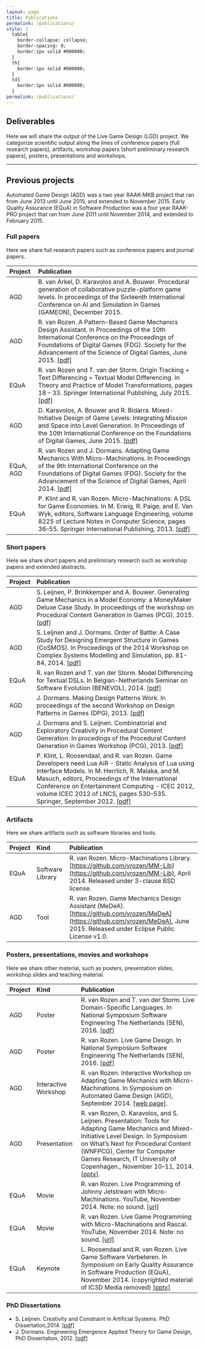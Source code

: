 ```yaml
---
layout: page
title: Publications
permalink: /publications/
style: |
  table{
    border-collapse: collapse;
    border-spacing: 0;
    border:1px solid #000000;
  }
  th{
    border:1px solid #000000;
  }
  td{
    border:1px solid #000000;
  }
permalink: /publications/
---
```


## Deliverables
Here we will share the output of the Live Game Design (LGD) project.
We categorize scientific output along the lines of conference papers (full research papers), artifacts, workshop papers (short preliminary research papers), posters, presentations and workshops.

---

## Previous projects
Automated Game Design (AGD) was a two year RAAK-MKB project that ran from June 2013 until June 2015, and extended to November 2015.
Early Quality Assurance (EQuA) in Software Production was a four year RAAK-PRO project that ran from June 2011 until November 2014, and extended to February 2015.

### Full papers
Here we share full research papers such as conference papers and journal papers.

| Project   | Publication |
|:----------|:------------|
| AGD       | B. van Arkel, D. Karavolos and A. Bouwer. Procedural generation of collaborative puzzle-platform game levels. In proceedings of the Sixteenth International Conference on AI and Simulation in Games (GAMEON), December 2015. |
| AGD       | R. van Rozen. A Pattern-Based Game Mechanics Design Assistant. In Proceedings of the 10th International Conference on the Proceedings of Foundations of Digital Games (FDG). Society for the Advancement of the Science of Digital Games, June 2015. [[pdf]](http://oai.cwi.nl/oai/asset/23769/23769A.pdf) |
| EQuA      | R. van Rozen and T. van der Storm. Origin Tracking + Text Differencing = Textual Model Differencing. In Theory and Practice of Model Transformations, pages 18 – 33. Springer International Publishing, July 2015. [[pdf]](http://homepages.cwi.nl/~storm/publications/tmdiff-icmt15.pdf)|
| AGD       | D. Karavolos, A. Bouwer and R. Bidarra. Mixed-Initiative Design of Game Levels: Integrating Mission and Space into Level Generation. In Proceedings of the 10th International Conference on the Foundations of Digital Games, June 2015. [[pdf]](http://LiveGameDesign.github.io/assets/FDG2015_Karavolos.pdf)|
| EQuA, AGD | R. van Rozen and J. Dormans. Adapting Game Mechanics With Micro-Machinations. In Proceedings of the 9th International Conference on the Foundations of Digital Games (FDG). Society for the Advancement of the Science of Digital Games, April 2014. [[pdf]](http://oai.cwi.nl/oai/asset/23138/23138A.pdf) |
| EQuA      | P. Klint and R. van Rozen. Micro-Machinations: A DSL for Game Economies. In M. Erwig, R. Paige, and E. Van Wyk, editors, Software Language Engineering, volume 8225 of Lecture Notes in Computer Science, pages 36–55. Springer International Publishing, 2013. [[pdf]](http://oai.cwi.nl/oai/asset/21923/21923B.pdf)|

### Short papers
Here we share short papers and preliminary research such as workshop papers and extended abstracts.

| Project | Publication     |
|:--------|:----------------|
| AGD     | S. Leijnen, P. Brinkkemper and A. Bouwer. Generating Game Mechanics in a Model Economy: a MoneyMaker Deluxe Case Study. In proceedings of the workshop on Procedural Content Generation in Games (PCG), 2015. [[pdf]](http://pcg.fdg2015.org/papers/generating_game_mechanics_in_a_model_economy.pdf) |
| AGD     | S. Leijnen and J. Dormans. Order of Battle: A Case Study for Designing Emergent Structure in Games (CoSMOS). In Proceedings of the 2014 Workshop on Complex Systems Modelling and Simulation, pp. 81-84, 2014. [[pdf]](http://www.cosmos-research.org/docs/cosmos2014-proceedings.pdf)|
| EQuA    | R. van Rozen and T. van der Storm. Model Differencing for Textual DSLs. In Belgian-Netherlands Seminar on Software Evolution (BENEVOL), 2014. [[pdf]](http://oai.cwi.nl/oai/asset/23133/23133B.pdf)|
| AGD     | J. Dormans. Making Design Patterns Work. In proceedings of the second Workshop on Design Patterns in Games (DPG), 2013. [[pdf]](http://dpg.fdg2013.org/papers/b3-dormans.pdf)|
| AGD     | J. Dormans and S. Leijnen. Combinatorial and Exploratory Creativity in Procedural Content Generation. In procedings of the Procedural Content Generation in Games Workshop (PCG), 2013. [[pdf]](http://www.fdg2013.org/program/workshops/papers/PCG2013/pcg2013_1.pdf)|
| EQuA    | P. Klint, L. Roosendaal, and R. van Rozen. Game Developers need Lua AiR - Static Analysis of Lua using Interface Models. In M. Herrlich, R. Malaka, and M. Masuch, editors, Proceedings of the International Conference on Entertainment Computing - ICEC 2012, volume ICEC 2012 of LNCS, pages 530–535. Springer, September 2012. [[pdf]](http://link.springer.com/content/pdf/10.1007%2F978-3-642-33542-6_69.pdf)|


### Artifacts
Here we share artifacts such as software libraries and tools.

| Project   | Kind             | Publication |
|:----------|:-----------------| :---------- |
| EQuA      | Software Library | R. van Rozen. Micro-Machinations Library. [https://github.com/vrozen/MM-Lib](https://github.com/vrozen/MM-Lib), April 2014. Released under 3-clause BSD license. |
| AGD       | Tool             | R. van Rozen. Game Mechanics Design Assistant (MeDeA). [https://github.com/vrozen/MeDeA](https://github.com/vrozen/MeDeA), June 2015. Released under Eclipse Public License v1.0. |

### Posters, presentations, movies and workshops
Here we share other material, such as posters, presentation slides, workshop slides and teaching material.

| Project | Kind                 | Publication |
|:------- |:---------------------|:----------- |
| AGD    | Poster                | R. van Rozen and T. van der Storm. Live Domain-Specific Languages. In National Symposium Software Engineering The Netherlands (SEN), 2016. [[pdf]](http://LiveGameDesign.github.io/assets/LiveDSLs_SEN2016.pdf)|
| AGD    | Poster                | R. van Rozen. Live Game Design. In National Symposium Software Engineering The Netherlands (SEN), 2016. [[pdf]](http://LiveGameDesign.github.io/assets/LiveGameDesign_SEN2016.pdf)|
| AGD     | Interactive Workshop | R. van Rozen. Interactive Workshop on Adapting Game Mechanics with Micro-Machinations. In Symposium on Automated Game Design (AGD), September 2014. [[web page]](http://vrozen.github.io/agd2014/). |
| AGD     | Presentation         | R. van Rozen, D. Karavolos, and S. Leijnen. Presentation: Tools for Adapting Game Mechanics and Mixed-Initiative Level Design. In Symposium on What’s Next for Procedural Content (WNFPCG), Center for Computer Games Research, IT University of Copenhagen., November 10–11, 2014. [[pptx]](http://vrozen.github.io/wnfpcg2014/WNFPCG_slides_HvA.pptx). |
| EQuA    | Movie                | R. van Rozen. Live Programming of Johnny Jetstream with Micro-Machinations. YouTube, November 2014. Note: no sound. [[url]](https://www.youtube.com/watch?v=igNeE55sG24) |
| EQuA    | Movie                | R. van Rozen. Live Game Programming with Micro-Machinations and Rascal. YouTube, November 2014. Note: no sound. [[url]](https://www.youtube.com/watch?v=YzsKaJEX4D4) |
| EQuA    | Keynote              | L. Roosendaal and R. van Rozen. Live Game Software Verbeteren. In Symposium on Early Quality Assurance in Software Production (EQuA), November 2014. (copyrighted material of IC3D Media removed) [[pptx]](http://LiveGameDesign.github.io/assets/EQuA2014_rozen.pptx)|

### PhD Dissertations

* S. Leijnen. Creativity and Constraint in Artificial Systems. PhD Dissertation,2014. [[pdf]](http://repository.ubn.ru.nl/bitstream/handle/2066/132144/132144.pdf?sequence=1)
* J. Dormans. Engineering Emergence Applied Theory for Game Design, PhD Dissertation, 2012. [[pdf]](http://www.jorisdormans.nl/pdf/dormans_engineering_emergence.pdf)



